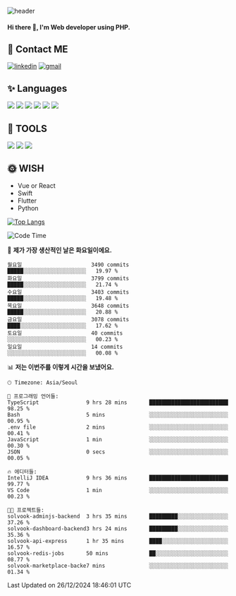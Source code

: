 ![header](https://capsule-render.vercel.app/api?type=waving&color=auto&height=300&section=header&text=Elin&fontSize=90&animation=twinkling)

#### Hi there 👋, I'm <b>Web developer</b> using PHP. ####

<!--
- 🔭 I’m currently working on Uniwill
- 🌱 I’m currently learning Vue or React or Python.
-->

<!---#### I am PHP developer --->

## 💌 Contact ME ###
[<img src='https://img.shields.io/badge/-EunjiKo-%230A66C2?style=flat-square&logo=LinkedIn&logoColor=white' alt='linkedin'>](https://www.linkedin.com/in/https://www.linkedin.com/in/eunji-ko-00a907164//)  [<img src='https://img.shields.io/badge/-einee214%40gmail.com-%23EA4335?style=flat-square&logo=Gmail&logoColor=white' alt='gmail'>](einee214@gmail.com)  


## ✨ Languages
<img src='https://img.shields.io/badge/-PHP-%23777BB4?style=for-the-badge&logo=PHP&logoColor=white'> <img src='https://img.shields.io/badge/-Laravel-%23FF2D20?style=for-the-badge&logo=Laravel&logoColor=white'> <img src='https://img.shields.io/badge/Jquery-%230769AD?style=for-the-badge&logo=Jquery&logoColor=white'> <img src='https://img.shields.io/badge/CSS3-%231572B6?style=for-the-badge&logo=CSS3&logoColor=white'> <img src='https://img.shields.io/badge/Bootstrap-%237952B3?style=for-the-badge&logo=Bootstrap&logoColor=white' > <img src='https://img.shields.io/badge/MySQL-%234479A1?style=for-the-badge&logo=MySQL&logoColor=white' >

## 🌷 TOOLS
<img src='https://img.shields.io/badge/PHPSTORM-%23000000?style=for-the-badge&logo=PhpStorm&logoColor=white' > <img src='https://img.shields.io/badge/GitLab-%23FCA121?style=for-the-badge&logo=GitLab&logoColor=white' > <img src='https://img.shields.io/badge/GitHub-%23181717?style=for-the-badge&logo=GitHub&logoColor=white'>


## 🌞 WISH
- Vue or React
- Swift
- Flutter
- Python


[![Top Langs](https://github-readme-stats.vercel.app/api/top-langs/?username=ein214&layout=compact)](https://github.com/anuraghazra/github-readme-stats)

<!--START_SECTION:waka-->
![Code Time](http://img.shields.io/badge/Code%20Time-3%2C968%20hrs%2018%20mins-blue)

📅 **제가 가장 생산적인 날은 화요일이에요.** 

```text
월요일                      3490 commits        █████░░░░░░░░░░░░░░░░░░░░   19.97 % 
화요일                      3799 commits        █████░░░░░░░░░░░░░░░░░░░░   21.74 % 
수요일                      3403 commits        █████░░░░░░░░░░░░░░░░░░░░   19.48 % 
목요일                      3648 commits        █████░░░░░░░░░░░░░░░░░░░░   20.88 % 
금요일                      3078 commits        ████░░░░░░░░░░░░░░░░░░░░░   17.62 % 
토요일                      40 commits          ░░░░░░░░░░░░░░░░░░░░░░░░░   00.23 % 
일요일                      14 commits          ░░░░░░░░░░░░░░░░░░░░░░░░░   00.08 % 
```


📊 **저는 이번주를 이렇게 시간을 보냈어요.** 

```text
🕑︎ Timezone: Asia/Seoul

💬 프로그래밍 언어들: 
TypeScript               9 hrs 28 mins       █████████████████████████   98.25 % 
Bash                     5 mins              ░░░░░░░░░░░░░░░░░░░░░░░░░   00.95 % 
.env file                2 mins              ░░░░░░░░░░░░░░░░░░░░░░░░░   00.41 % 
JavaScript               1 min               ░░░░░░░░░░░░░░░░░░░░░░░░░   00.30 % 
JSON                     0 secs              ░░░░░░░░░░░░░░░░░░░░░░░░░   00.05 % 

🔥 에디터들: 
IntelliJ IDEA            9 hrs 36 mins       █████████████████████████   99.77 % 
VS Code                  1 min               ░░░░░░░░░░░░░░░░░░░░░░░░░   00.23 % 

🐱‍💻 프로젝트들: 
solvook-adminjs-backend  3 hrs 35 mins       █████████░░░░░░░░░░░░░░░░   37.26 % 
solvook-dashboard-backend3 hrs 24 mins       █████████░░░░░░░░░░░░░░░░   35.36 % 
solvook-api-express      1 hr 35 mins        ████░░░░░░░░░░░░░░░░░░░░░   16.57 % 
solvook-redis-jobs       50 mins             ██░░░░░░░░░░░░░░░░░░░░░░░   08.77 % 
solvook-marketplace-backe7 mins              ░░░░░░░░░░░░░░░░░░░░░░░░░   01.34 % 
```


 Last Updated on 26/12/2024 18:46:01 UTC
<!--END_SECTION:waka-->

<!---![GitHub stats](https://github-readme-stats.vercel.app/api?username=ein214&show_icons=true&theme=dracula)  --->



